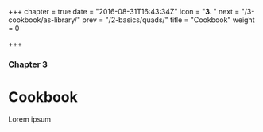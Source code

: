 +++
chapter = true
date = "2016-08-31T16:43:34Z"
icon = "<b>3. </b>"
next = "/3-cookbook/as-library/"
prev = "/2-basics/quads/"
title = "Cookbook"
weight = 0

+++

### Chapter 3

# Cookbook

Lorem ipsum
